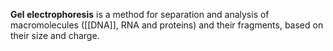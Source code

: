 **Gel electrophoresis** is a method for separation and analysis of macromolecules ([[DNA]], RNA and proteins) and their fragments, based on their size and charge.